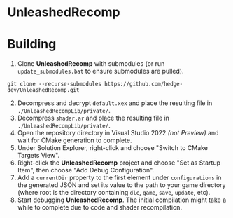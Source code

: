 # UnleashedRecomp
# Building
1. Clone **UnleashedRecomp** with submodules (or run `update_submodules.bat` to ensure submodules are pulled).
```
git clone --recurse-submodules https://github.com/hedge-dev/UnleashedRecomp.git
```
2. Decompress and decrypt `default.xex` and place the resulting file in `./UnleashedRecompLib/private/`.
3. Decompress `shader.ar` and place the resulting file in `./UnleashedRecompLib/private/`.
4. Open the repository directory in Visual Studio 2022 *(not Preview)* and wait for CMake generation to complete.
5. Under Solution Explorer, right-click and choose "Switch to CMake Targets View".
6. Right-click the **UnleashedRecomp** project and choose "Set as Startup Item", then choose "Add Debug Configuration".
7. Add a `currentDir` property to the first element under `configurations` in the generated JSON and set its value to the path to your game directory (where root is the directory containing `dlc`, `game`, `save`, `update`, etc).
8. Start debugging **UnleashedRecomp**. The initial compilation might take a while to complete due to code and shader recompilation.